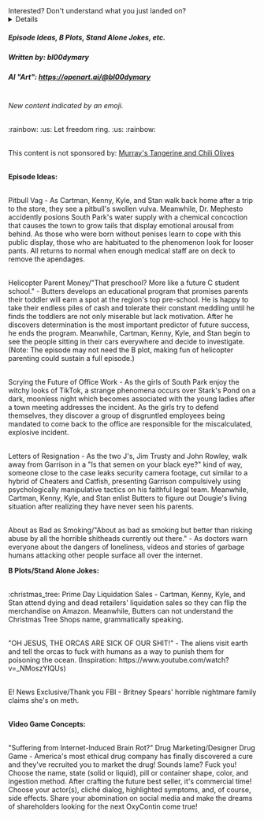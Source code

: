 <!-- Check branch!!! -->
<!-- Fucking HTML. -->
<summary>Interested? Don't understand what you just landed on?</summary>
	<details>Click the 'Raw' button towards the top right of the screen. Read more.</details>
<!-- I'm trying my best to push once or twice a week but I work 70+ hour work weeks... -->

##### Episode Ideas, B Plots, Stand Alone Jokes, etc.
##### Written by: bl00dymary
##### AI "Art": https://openart.ai/@bl00dymary
<br>
<i>New content indicated by an emoji.</i>
</br>
<p><br> :rainbow: :us: Let freedom ring. :us: :rainbow: <br></p>

<p><br>
	<!-- They're good. -->
This content is not sponsored by: <a href="https://www.instacart.com/landing?product_id=27391341&retailer_id=42&region_id=2820468560&utm_medium=sem_shopping&utm_source=instacart_google&utm_campaign=ad_demand_shopping_rp_food_dmatier1-23_custom-geo&utm_content=accountid-8145171519_campaignid-16692365446_adgroupid-150381660169_device-c&utm_term=targetid-pla-821661324644_locationid-1027744_adtype-pla_productchannel-online_merchantid-260538446_storecode-_productid-27391341&gclid=EAIaIQobChMIqdO_xpHl_wIVVQKtBh29hQ7IEAQYASABEgIB4vD_BwE">Murray's Tangerine and Chili Olives</a></p></br>
<strong> Episode Ideas: </strong>
<p><br>
	<!-- A tasteful way to talk about the struggles of having a penis. FYI,I never had a penis so maybe this concept sucks? -->
Pitbull Vag - As Cartman, Kenny, Kyle, and Stan walk back home after a trip to the store, they see a pitbull's swollen vulva. Meanwhile, Dr. Mephesto accidently posions South Park's water supply with a chemical concoction that causes the town to grow tails that display emotional arousal from behind. As those who were born without penises learn to cope with this public display, those who are habituated to the phenomenon look for looser pants. All returns to normal when enough medical staff are on deck to remove the apendages.
</br></p>
<p><br>
	<!-- Everything going on in education right now. Episode could touch on the student debt situation, pandemic education situations, garbage research, university ranking bullshit, etc. Jesus, the list just goes on and on. -->
Helicopter Parent Money/"That preschool? More like a future C student school." - Butters develops an educational program that promises parents their toddler will earn a spot at the region's top pre-school. He is happy to take their endless piles of cash and tolerate their constant meddling until he finds the toddlers are not only miserable but lack motivation. After he discovers determination is the most important predictor of future success, he ends the program. Meanwhile, Cartman, Kenny, Kyle, and Stan begin to see the people sitting in their cars everywhere and decide to investigate. (Note: The episode may not need the B plot, making fun of helicopter parenting could sustain a full episode.)
</br></p>
<p><br>
	<!-- I don't know. I was an essential worker for the entire the thing, but others seem to have opinions. Plus, the girls will look cute all dressed up. Maybe they would include Butters, he worked as a vampire kid. -->
Scrying the Future of Office Work - As the girls of South Park enjoy the witchy looks of TikTok, a strange phenomena occurs over Stark's Pond on a dark, moonless night which becomes associated with the young ladies after a town meeting addresses the incident. As the girls try to defend themselves, they discover a group of disgruntled employees being mandated to come back to the office are responsible for the miscalculated, explosive incident.
</br></p>
<p><br>
	<!-- Just, could you imagine being on that guy's legal team? -->
Letters of Resignation - As the two J's, Jim Trusty and John Rowley, walk away from Garrison in a "Is that semen on your black eye?" kind of way, someone close to the case leaks security camera footage, cut similar to a hybrid of Cheaters and Catfish, presenting Garrison compulsively using psychologically manipulative tactics on his faithful legal team. Meanwhile, Cartman, Kenny, Kyle, and Stan enlist Butters to figure out Dougie's living situation after realizing they have never seen his parents.
</br></p>
<p><br>
	<!--: A snake eating it's tail. -->
About as Bad as Smoking/"About as bad as smoking but better than risking abuse by all the horrible shitheads currently out there." - As doctors warn everyone about the dangers of loneliness, videos and stories of garbage humans attacking other people surface all over the internet.
</br></p>
<strong> B Plots/Stand Alone Jokes: </strong>
<p><br>
:christmas_tree: Prime Day Liquidation Sales - Cartman, Kenny, Kyle, and Stan attend dying and dead retailers' liquidation sales so they can flip the merchandise on Amazon. Meanwhile, Butters can not understand the Christmas Tree Shops name, grammatically speaking.
</br></p>
<p><br>
	<!-- Obviously. But seriously, it's not really a new way to play, it is? Fuck that. They've had penaltyyyyyyy of time to learn to "play" with boats. We are decimating fish populations and their rightfully pissed. -->
"OH JESUS, THE ORCAS ARE SICK OF OUR SHIT!" - The aliens visit earth and tell the orcas to fuck with humans as a way to punish them for poisoning the ocean. (Inspiration: https://www.youtube.com/watch?v=_NMoszYIQUs)
</br></p>
<p><br>
	<!-- I can't even believe they would open their mouths. Their is no fucking way they didn't know what was going on. If hell exists, they will be sentenced to be Wal-mart greeters chain ganged to Harvey Weinstein. -->
E! News Exclusive/Thank you FBI - Britney Spears' horrible nightmare family claims she's on meth.
</p></br>
<strong> Video Game Concepts: </strong>
<p><br>
	<!-- If you do not have at least one person you work with who is suffering from internet brain damage consider yourself very, very lucky.-->
"Suffering from Internet-Induced Brain Rot?" Drug Marketing/Designer Drug Game - America's most ethical drug company has finally discovered a cure and they've recruited you to market the drug! Sounds lame? Fuck you! Choose the name, state (solid or liquid), pill or container shape, color, and ingestion method. After crafting the future best seller, it's commercial time! Choose your actor(s), cliché dialog, highlighted symptoms, and, of course, side effects. Share your abomination on social media and make the dreams of shareholders looking for the next OxyContin come true!
</br></p>